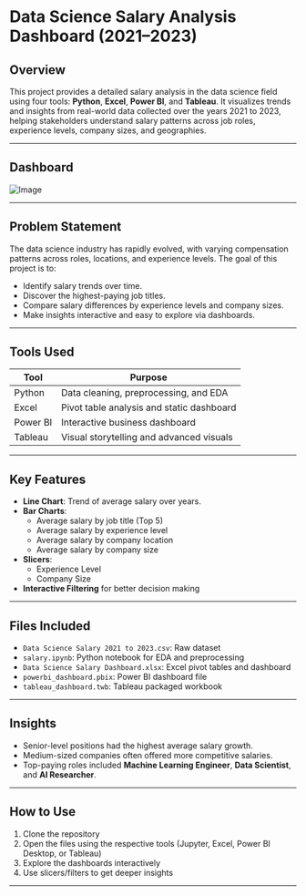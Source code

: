 # Data Science Salary Analysis Dashboard (2021–2023)

## Overview
This project provides a detailed salary analysis in the data science field using four tools: **Python**, **Excel**, **Power BI**, and **Tableau**. It visualizes trends and insights from real-world data collected over the years 2021 to 2023, helping stakeholders understand salary patterns across job roles, experience levels, company sizes, and geographies.

---

## Dashboard
![Image](https://github.com/user-attachments/assets/3118f632-434e-4408-a41f-b1983797ff3a)


---

## Problem Statement
The data science industry has rapidly evolved, with varying compensation patterns across roles, locations, and experience levels. The goal of this project is to:

- Identify salary trends over time.
- Discover the highest-paying job titles.
- Compare salary differences by experience levels and company sizes.
- Make insights interactive and easy to explore via dashboards.

---

## Tools Used

| Tool      | Purpose                                   |
|-----------|-------------------------------------------|
| Python    | Data cleaning, preprocessing, and EDA     |
| Excel     | Pivot table analysis and static dashboard |
| Power BI  | Interactive business dashboard            |
| Tableau   | Visual storytelling and advanced visuals  |

---

## Key Features

- **Line Chart**: Trend of average salary over years.
- **Bar Charts**:
  - Average salary by job title (Top 5)
  - Average salary by experience level
  - Average salary by company location
  - Average salary by company size
- **Slicers**:
  - Experience Level
  - Company Size
- **Interactive Filtering** for better decision making

---

## Files Included

- `Data Science Salary 2021 to 2023.csv`: Raw dataset
- `salary.ipynb`: Python notebook for EDA and preprocessing
- `Data Science Salary Dashboard.xlsx`: Excel pivot tables and dashboard
- `powerbi_dashboard.pbix`: Power BI dashboard file
- `tableau_dashboard.twb`: Tableau packaged workbook

---

## Insights

- Senior-level positions had the highest average salary growth.
- Medium-sized companies often offered more competitive salaries.
- Top-paying roles included **Machine Learning Engineer**, **Data Scientist**, and **AI Researcher**.

---

## How to Use

1. Clone the repository
2. Open the files using the respective tools (Jupyter, Excel, Power BI Desktop, or Tableau)
3. Explore the dashboards interactively
4. Use slicers/filters to get deeper insights

---
